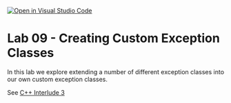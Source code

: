 [![Open in Visual Studio Code](https://classroom.github.com/assets/open-in-vscode-c66648af7eb3fe8bc4f294546bfd86ef473780cde1dea487d3c4ff354943c9ae.svg)](https://classroom.github.com/online_ide?assignment_repo_id=7561555&assignment_repo_type=AssignmentRepo)
# Lab 09 - Creating Custom Exception Classes

In this lab we explore extending a number of different exception classes into our own custom exception classes.

See [C++ Interlude 3](https://online.vitalsource.com/reader/books/9780134477473/epubcfi/6/162%5B%3Bvnd.vst.idref%3DP7001011925000000000000000002395%5D!/4/2%5BP7001011925000000000000000002395%5D/4%5BP7001011925000000000000000002398%5D/2%5BP700101192500000000000000000A90D%5D/4%5BP700101192500000000000000000A90F%5D/2%5BP700101192500000000000000000A910%5D/8%5BP700101192500000000000000000A91A%5D/4%5BP700101192500000000000000000A91C%5D/4%5BP700101192500000000000000000A920%5D/2%5BP700101192500000000000000000A921%5D/2)
